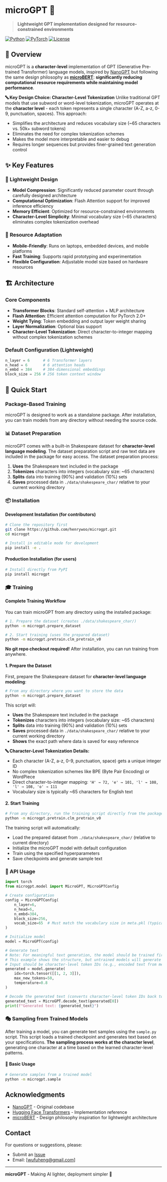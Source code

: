 # microGPT 🚀

> **Lightweight GPT implementation designed for resource-constrained environments**

[![Python](https://img.shields.io/badge/Python-3.8+-blue.svg)](https://www.python.org/downloads/)
[![PyTorch](https://img.shields.io/badge/PyTorch-2.0+-red.svg)](https://pytorch.org/)
[![License](https://img.shields.io/badge/License-Apache%202.0-blue.svg)](LICENSE)

## 🎯 Overview

microGPT is a **character-level** implementation of GPT (Generative Pre-trained Transformer) language models, inspired by [NanoGPT](https://github.com/karpathy/nanoGPT) but following the same design philosophy as **[microBERT](https://github.com/henrywoo/microbert)**: **significantly reducing computational resource requirements while maintaining model performance**.

**🔤 Key Design Choice: Character-Level Tokenization**
Unlike traditional GPT models that use subword or word-level tokenization, microGPT operates at the **character level** - each token represents a single character (A-Z, a-z, 0-9, punctuation, spaces). This approach:
- Simplifies the architecture and reduces vocabulary size (~65 characters vs. 50k+ subword tokens)
- Eliminates the need for complex tokenization schemes
- Makes the model more interpretable and easier to debug
- Requires longer sequences but provides finer-grained text generation control

## ✨ Key Features

### 🎯 **Lightweight Design**
- **Model Compression**: Significantly reduced parameter count through carefully designed architecture
- **Computational Optimization**: Flash Attention support for improved inference efficiency
- **Memory Efficient**: Optimized for resource-constrained environments
- **Character-Level Simplicity**: Minimal vocabulary size (~65 characters) eliminates complex tokenization overhead

### 🚀 **Resource Adaptation**
- **Mobile-Friendly**: Runs on laptops, embedded devices, and mobile platforms
- **Fast Training**: Supports rapid prototyping and experimentation
- **Flexible Configuration**: Adjustable model size based on hardware resources

## 🏗️ Architecture

### Core Components
- **Transformer Blocks**: Standard self-attention + MLP architecture
- **Flash Attention**: Efficient attention computation for PyTorch 2.0+
- **Weight Tying**: Token embedding and output layer weight sharing
- **Layer Normalization**: Optional bias support
- **Character-Level Tokenization**: Direct character-to-integer mapping without complex tokenization schemes

### Default Configuration (Lightweight)
```python
n_layer = 6      # 6 Transformer layers
n_head = 6       # 6 attention heads
n_embd = 384     # 384-dimensional embeddings
block_size = 256 # 256 token context window
```

## 🚀 Quick Start

### Package-Based Training
microGPT is designed to work as a standalone package. After installation, you can train models from any directory without needing the source code.

### 📊 Dataset Preparation

microGPT comes with a built-in Shakespeare dataset for **character-level language modeling**. The dataset preparation script and raw text data are included in the package for easy access. The dataset preparation process:

1. **Uses** the Shakespeare text included in the package
2. **Tokenizes** characters into integers (vocabulary size: ~65 characters)
3. **Splits** data into training (90%) and validation (10%) sets
4. **Saves** processed data in `./data/shakespeare_char/` relative to your current working directory

### 📦 Installation

#### Development Installation (for contributors)
```bash
# Clone the repository first
git clone https://github.com/henrywoo/microgpt.git
cd microgpt

# Install in editable mode for development
pip install -e .
```

#### Production Installation (for users)
```bash
# Install directly from PyPI
pip install microgpt
```

### 🎓 Training

#### Complete Training Workflow
You can train microGPT from any directory using the installed package:

```bash
# 1. Prepare the dataset (creates ./data/shakespeare_char/)
python -m microgpt.prepare_dataset

# 2. Start training (uses the prepared dataset)
python -m microgpt.pretrain.clm_pretrain_v0
```

**No git repo checkout required!** After installation, you can run training from anywhere.

#### 1. Prepare the Dataset
First, prepare the Shakespeare dataset for **character-level language modeling**:

```bash
# From any directory where you want to store the data
python -m microgpt.prepare_dataset
```

This script will:
- **Uses** the Shakespeare text included in the package
- **Tokenizes** characters into integers (vocabulary size: ~65 characters)
- **Splits** data into training (90%) and validation (10%) sets
- **Saves** processed data in `./data/shakespeare_char/` relative to your current working directory
- **Shows** the exact path where data is saved for easy reference

**🔤 Character-Level Tokenization Details:**
- Each character (A-Z, a-z, 0-9, punctuation, space) gets a unique integer ID
- No complex tokenization schemes like BPE (Byte Pair Encoding) or WordPiece
- Direct character-to-integer mapping: `'H' → 72, 'e' → 101, 'l' → 108, 'l' → 108, 'o' → 111`
- Vocabulary size is typically ~65 characters for English text

#### 2. Start Training

```bash
# From any directory, run the training script directly from the package
python -m microgpt.pretrain.clm_pretrain_v0
```

The training script will automatically:
- Load the prepared dataset from `./data/shakespeare_char/` (relative to current directory)
- Initialize the microGPT model with default configuration
- Train using the specified hyperparameters
- Save checkpoints and generate sample text

### 🔌 API Usage

```python
import torch
from microgpt.model import MicroGPT, MicroGPTConfig

# Create configuration
config = MicroGPTConfig(
    n_layer=6,
    n_head=6, 
    n_embd=384,
    block_size=256,
    vocab_size=65  # Must match the vocabulary size in meta.pkl (typically ~65 for character-level)
)

# Initialize model
model = MicroGPT(config)

# Generate text
# Note: For meaningful text generation, the model should be trained first
# This example shows the structure, but untrained models will generate random text
# Input should be character-level token IDs (e.g., encoded text from meta.pkl)
generated = model.generate(
    idx=torch.tensor([[1, 2, 3]]), 
    max_new_tokens=50,
    temperature=0.8
)

# Decode the generated text (converts character-level token IDs back to characters)
generated_text = MicroGPT.decode_text(generated[0])
print(f"Generated text: {generated_text}")
```

### 🎭 Sampling from Trained Models

After training a model, you can generate text samples using the `sample.py` script. This script loads a trained checkpoint and generates text based on your specifications. **The sampling process works at the character level**, generating one character at a time based on the learned character-level patterns.

#### 🚀 Basic Usage

```bash
# Generate samples from a trained model
python -m microgpt.sample
```

## Acknowledgments

- [NanoGPT](https://github.com/karpathy/nanoGPT) - Original codebase
- [Hugging Face Transformers](https://github.com/huggingface/transformers) - Implementation reference
- [microBERT](https://github.com/henrywoo/microbert) - Design philosophy inspiration for lightweight architecture

## Contact

For questions or suggestions, please:

- Submit an [Issue](https://github.com/henrywoo/microgpt/issues)
- Email: [wufuheng@gmail.com]

---

**microGPT** - Making AI lighter, deployment simpler 🚀
